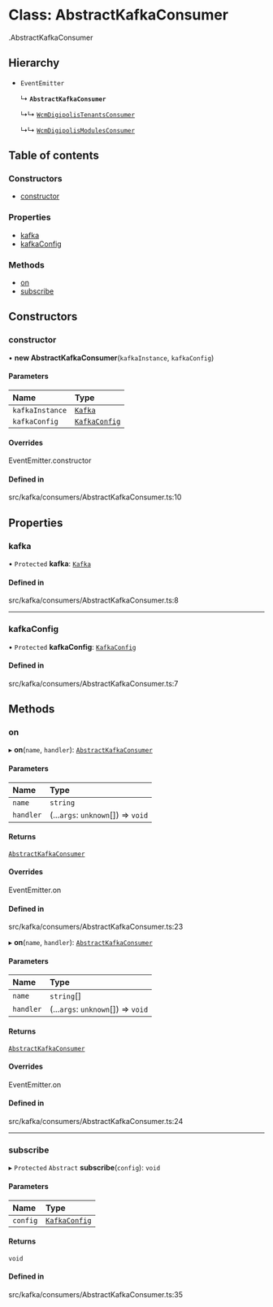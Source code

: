 # Class: AbstractKafkaConsumer

[<internal>](../wiki/%3Cinternal%3E).AbstractKafkaConsumer

## Hierarchy

- `EventEmitter`

  ↳ **`AbstractKafkaConsumer`**

  ↳↳ [`WcmDigipolisTenantsConsumer`](../wiki/%3Cinternal%3E.WcmDigipolisTenantsConsumer)

  ↳↳ [`WcmDigipolisModulesConsumer`](../wiki/%3Cinternal%3E.WcmDigipolisModulesConsumer)

## Table of contents

### Constructors

- [constructor](../wiki/%3Cinternal%3E.AbstractKafkaConsumer#constructor)

### Properties

- [kafka](../wiki/%3Cinternal%3E.AbstractKafkaConsumer#kafka)
- [kafkaConfig](../wiki/%3Cinternal%3E.AbstractKafkaConsumer#kafkaconfig)

### Methods

- [on](../wiki/%3Cinternal%3E.AbstractKafkaConsumer#on)
- [subscribe](../wiki/%3Cinternal%3E.AbstractKafkaConsumer#subscribe)

## Constructors

### constructor

• **new AbstractKafkaConsumer**(`kafkaInstance`, `kafkaConfig`)

#### Parameters

| Name | Type |
| :------ | :------ |
| `kafkaInstance` | [`Kafka`](../wiki/%3Cinternal%3E.Kafka) |
| `kafkaConfig` | [`KafkaConfig`](../wiki/%3Cinternal%3E.KafkaConfig) |

#### Overrides

EventEmitter.constructor

#### Defined in

src/kafka/consumers/AbstractKafkaConsumer.ts:10

## Properties

### kafka

• `Protected` **kafka**: [`Kafka`](../wiki/%3Cinternal%3E.Kafka)

#### Defined in

src/kafka/consumers/AbstractKafkaConsumer.ts:8

___

### kafkaConfig

• `Protected` **kafkaConfig**: [`KafkaConfig`](../wiki/%3Cinternal%3E.KafkaConfig)

#### Defined in

src/kafka/consumers/AbstractKafkaConsumer.ts:7

## Methods

### on

▸ **on**(`name`, `handler`): [`AbstractKafkaConsumer`](../wiki/%3Cinternal%3E.AbstractKafkaConsumer)

#### Parameters

| Name | Type |
| :------ | :------ |
| `name` | `string` |
| `handler` | (...`args`: `unknown`[]) => `void` |

#### Returns

[`AbstractKafkaConsumer`](../wiki/%3Cinternal%3E.AbstractKafkaConsumer)

#### Overrides

EventEmitter.on

#### Defined in

src/kafka/consumers/AbstractKafkaConsumer.ts:23

▸ **on**(`name`, `handler`): [`AbstractKafkaConsumer`](../wiki/%3Cinternal%3E.AbstractKafkaConsumer)

#### Parameters

| Name | Type |
| :------ | :------ |
| `name` | `string`[] |
| `handler` | (...`args`: `unknown`[]) => `void` |

#### Returns

[`AbstractKafkaConsumer`](../wiki/%3Cinternal%3E.AbstractKafkaConsumer)

#### Overrides

EventEmitter.on

#### Defined in

src/kafka/consumers/AbstractKafkaConsumer.ts:24

___

### subscribe

▸ `Protected` `Abstract` **subscribe**(`config`): `void`

#### Parameters

| Name | Type |
| :------ | :------ |
| `config` | [`KafkaConfig`](../wiki/%3Cinternal%3E.KafkaConfig) |

#### Returns

`void`

#### Defined in

src/kafka/consumers/AbstractKafkaConsumer.ts:35
